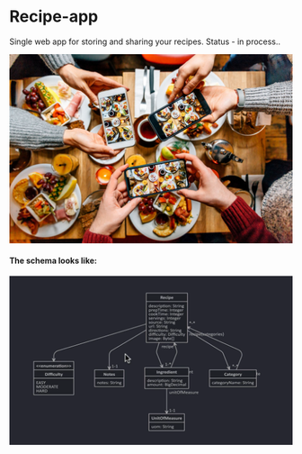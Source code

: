 # Recipe-app
Single web app for storing and sharing your recipes.
Status - in process..

<img src="src/main/resources/templates/food.jpg">


#### The schema looks like:
![schema](src/main/resources/images/schema_Recipe_App.png)

